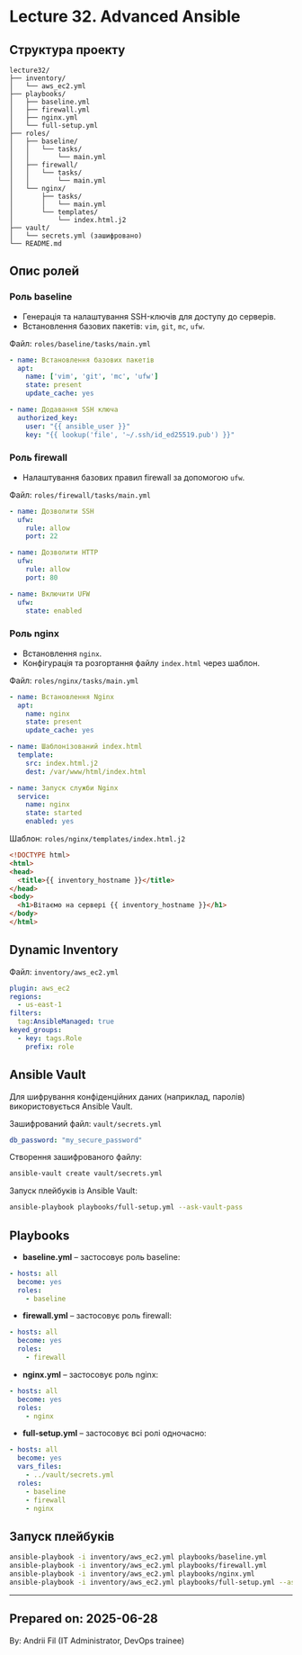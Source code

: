 # Lecture 32. Advanced Ansible

## Структура проекту

```
lecture32/
├── inventory/
│   └── aws_ec2.yml
├── playbooks/
│   ├── baseline.yml
│   ├── firewall.yml
│   ├── nginx.yml
│   └── full-setup.yml
├── roles/
│   ├── baseline/
│   │   └── tasks/
│   │       └── main.yml
│   ├── firewall/
│   │   └── tasks/
│   │       └── main.yml
│   └── nginx/
│       ├── tasks/
│       │   └── main.yml
│       └── templates/
│           └── index.html.j2
├── vault/
│   └── secrets.yml (зашифровано)
└── README.md
```

## Опис ролей

### Роль baseline

- Генерація та налаштування SSH-ключів для доступу до серверів.
- Встановлення базових пакетів: `vim`, `git`, `mc`, `ufw`.

Файл: `roles/baseline/tasks/main.yml`

```yaml
- name: Встановлення базових пакетів
  apt:
    name: ['vim', 'git', 'mc', 'ufw']
    state: present
    update_cache: yes

- name: Додавання SSH ключа
  authorized_key:
    user: "{{ ansible_user }}"
    key: "{{ lookup('file', '~/.ssh/id_ed25519.pub') }}"
```

### Роль firewall

- Налаштування базових правил firewall за допомогою `ufw`.

Файл: `roles/firewall/tasks/main.yml`

```yaml
- name: Дозволити SSH
  ufw:
    rule: allow
    port: 22

- name: Дозволити HTTP
  ufw:
    rule: allow
    port: 80

- name: Включити UFW
  ufw:
    state: enabled
```

### Роль nginx

- Встановлення `nginx`.
- Конфігурація та розгортання файлу `index.html` через шаблон.

Файл: `roles/nginx/tasks/main.yml`

```yaml
- name: Встановлення Nginx
  apt:
    name: nginx
    state: present
    update_cache: yes

- name: Шаблонізований index.html
  template:
    src: index.html.j2
    dest: /var/www/html/index.html

- name: Запуск служби Nginx
  service:
    name: nginx
    state: started
    enabled: yes
```

Шаблон: `roles/nginx/templates/index.html.j2`

```html
<!DOCTYPE html>
<html>
<head>
  <title>{{ inventory_hostname }}</title>
</head>
<body>
  <h1>Вітаємо на сервері {{ inventory_hostname }}</h1>
</body>
</html>
```

## Dynamic Inventory

Файл: `inventory/aws_ec2.yml`

```yaml
plugin: aws_ec2
regions:
  - us-east-1
filters:
  tag:AnsibleManaged: true
keyed_groups:
  - key: tags.Role
    prefix: role
```

## Ansible Vault

Для шифрування конфіденційних даних (наприклад, паролів) використовується Ansible Vault.

Зашифрований файл: `vault/secrets.yml`

```yaml
db_password: "my_secure_password"
```

Створення зашифрованого файлу:

```bash
ansible-vault create vault/secrets.yml
```

Запуск плейбуків із Ansible Vault:

```bash
ansible-playbook playbooks/full-setup.yml --ask-vault-pass
```

## Playbooks

- **baseline.yml** – застосовує роль baseline:

```yaml
- hosts: all
  become: yes
  roles:
    - baseline
```

- **firewall.yml** – застосовує роль firewall:

```yaml
- hosts: all
  become: yes
  roles:
    - firewall
```

- **nginx.yml** – застосовує роль nginx:

```yaml
- hosts: all
  become: yes
  roles:
    - nginx
```

- **full-setup.yml** – застосовує всі ролі одночасно:

```yaml
- hosts: all
  become: yes
  vars_files:
    - ../vault/secrets.yml
  roles:
    - baseline
    - firewall
    - nginx
```

## Запуск плейбуків

```bash
ansible-playbook -i inventory/aws_ec2.yml playbooks/baseline.yml
ansible-playbook -i inventory/aws_ec2.yml playbooks/firewall.yml
ansible-playbook -i inventory/aws_ec2.yml playbooks/nginx.yml
ansible-playbook -i inventory/aws_ec2.yml playbooks/full-setup.yml --ask-vault-pass
```

---

## Prepared on: 2025-06-28
By: Andrii Fil (IT Administrator, DevOps trainee)
